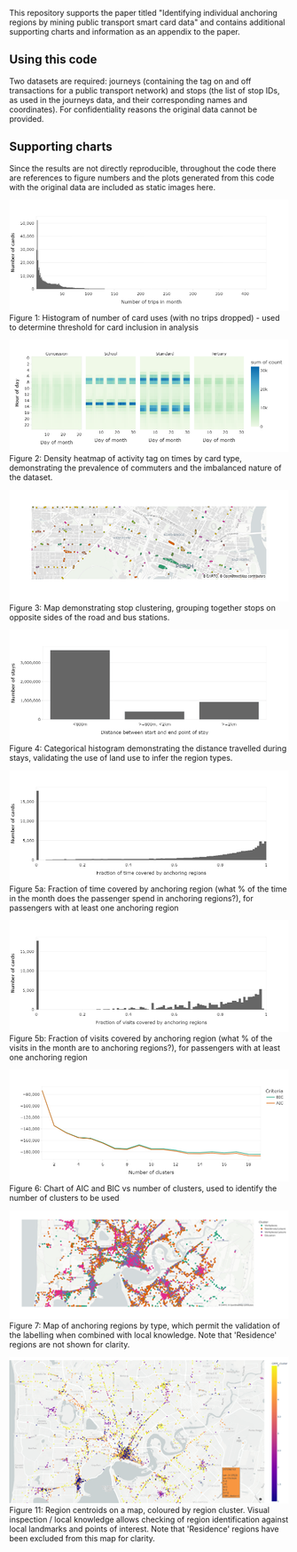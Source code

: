 This repository supports the paper titled "Identifying individual anchoring regions by mining public transport smart card data" and contains additional supporting charts and information as an appendix to the paper.


## Using this code

Two datasets are required: journeys (containing the tag on and off transactions for a public transport network) and stops (the list of stop IDs, as used in the journeys data, and their corresponding names and coordinates).
For confidentiality reasons the original data cannot be provided. 

## Supporting charts

Since the results are not directly reproducible, throughout the code there are references to figure numbers and the plots generated from this code with the original data are included as static images here.

![Image](./assets/fig1.PNG "Figure 1")
Figure 1: Histogram of number of card uses (with no trips dropped) - used to determine threshold for card inclusion in analysis

![Image](./assets/fig2.PNG "Figure 2")
Figure 2: Density heatmap of activity tag on times by card type, demonstrating the prevalence of commuters and the imbalanced nature of the dataset.

![Image](./assets/fig3.PNG "Figure 3")
Figure 3: Map demonstrating stop clustering, grouping together stops on opposite sides of the road and bus stations.

![Image](./assets/fig4.png "Figure 4")
Figure 4: Categorical histogram demonstrating the distance travelled during stays, validating the use of land use to infer the region types.

![Image](./assets/fig5a.PNG "Figure 5a")
Figure 5a: Fraction of time covered by anchoring region (what % of the time in the month does the passenger spend in anchoring regions?), for passengers with at least one anchoring region 

![Image](./assets/fig5b.PNG "Figure 5b")
Figure 5b: Fraction of visits covered by anchoring region (what % of the visits in the month are to anchoring regions?), for passengers with at least one anchoring region 

![Image](./assets/fig6.PNG "Figure 6")
Figure 6: Chart of AIC and BIC vs number of clusters, used to identify the number of clusters to be used

![Image](./assets/fig7.PNG "Figure 7")
Figure 7: Map of anchoring regions by type, which permit the validation of the labelling when combined with local knowledge. Note that 'Residence' regions are not shown for clarity.


![Image](./assets/readme_fig11.PNG "Figure 11")
Figure 11: Region centroids on a map, coloured by region cluster. Visual inspection / local knowledge allows checking of region identification against local landmarks and points of interest. Note that 'Residence' regions have been excluded from this map for clarity.
